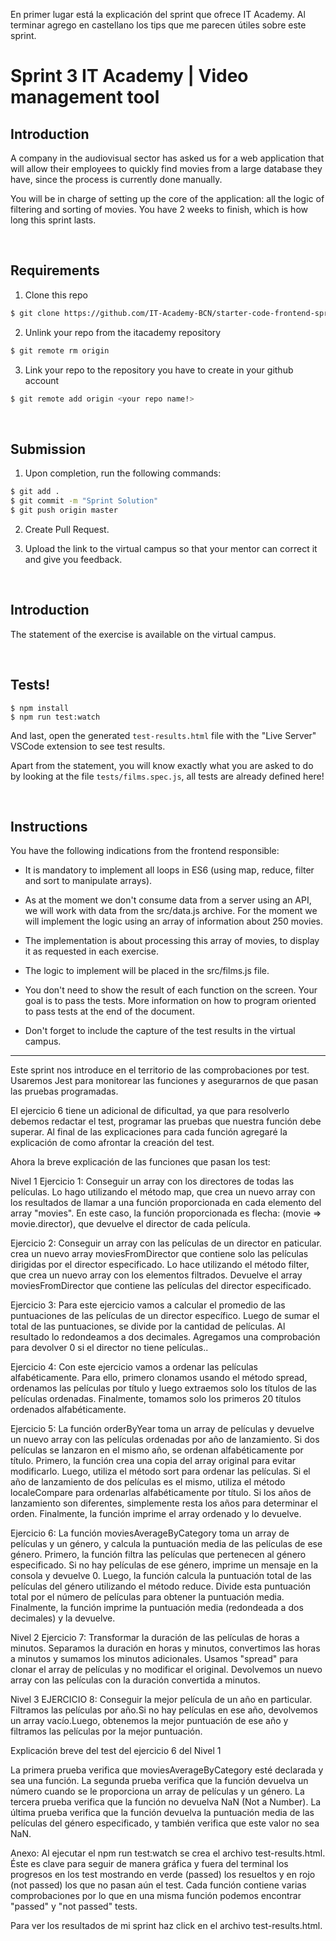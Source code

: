En primer lugar está la explicación del sprint que ofrece IT Academy. 
Al terminar agrego en castellano los tips que me parecen útiles sobre este sprint.

# Sprint 3 IT Academy | Video management tool

## Introduction

A company in the audiovisual sector has asked us for a web application that will allow their employees to quickly find movies from a large database they have, since the process is currently done manually.

You will be in charge of setting up the core of the application: all the logic of filtering and sorting of movies. You have 2 weeks to finish, which is how long this sprint lasts.

<br>

## Requirements


1. Clone this repo
```bash
$ git clone https://github.com/IT-Academy-BCN/starter-code-frontend-sprint-3-movies
```

2. Unlink your repo from the itacademy repository
```bash
$ git remote rm origin
```

3. Link your repo to the repository you have to create in your github account
```bash
$ git remote add origin <your repo name!>
```

<br>

## Submission

1. Upon completion, run the following commands:

```bash
$ git add .
$ git commit -m "Sprint Solution"
$ git push origin master
```

2. Create Pull Request.

3. Upload the link to the virtual campus so that your mentor can correct it and give you feedback.



<br>

## Introduction

The statement of the exercise is available on the virtual campus.

<br>

## Tests!


```shell
$ npm install
$ npm run test:watch
```

And last, open the generated `test-results.html` file with the "Live Server" VSCode extension to see test results.

Apart from the statement, you will know exactly what you are asked to do by looking at the file `tests/films.spec.js`, all tests are already defined here!

<br>

## Instructions

You have the following indications from the frontend responsible:

- It is mandatory to implement all loops in ES6 (using map, reduce, filter and sort to manipulate arrays).

- As at the moment we don't consume data from a server using an API, we will work with data from the src/data.js archive. For the moment we will implement the logic using
an array of information about 250 movies.

- The implementation is about processing this array of movies, to display it as requested in each exercise.

- The logic to implement will be placed in the src/films.js file.

- You don't need to show the result of each function on the screen. Your goal is to pass the tests.  More information on how to program oriented to pass tests at the end of the document.

- Don't forget to include the capture of the test results in the virtual campus.

---------------------------------------------------------------------------------------

Este sprint nos introduce en el territorio de las comprobaciones por test. Usaremos Jest para monitorear las funciones y asegurarnos de que pasan las pruebas programadas. 

El ejercicio 6 tiene un adicional de dificultad, ya que para resolverlo debemos redactar el test, programar las pruebas que nuestra función debe superar. Al final de las explicaciones para cada función agregaré la explicación de como afrontar la creación del test. 

Ahora la breve explicación de las funciones que pasan los test: 

Nivel 1
 Ejercicio 1: Conseguir un array con los directores de todas las películas. Lo hago utilizando el método map, que crea un nuevo array con los resultados de llamar a una función proporcionada en cada elemento del array "movies". En este caso, la función proporcionada es flecha: (movie => movie.director), que devuelve el director de cada película.

 Ejercicio 2: Conseguir un array con las películas de un director en paticular. crea un nuevo array moviesFromDirector que contiene solo las películas dirigidas por el director especificado. Lo hace utilizando el método filter, que crea un nuevo array con los elementos filtrados. Devuelve el array moviesFromDirector que contiene las películas del director especificado.

 Ejercicio 3: Para este ejercicio vamos a calcular el promedio de las puntuaciones de las películas de un director específico. Luego de sumar el total de las puntuaciones, se divide por la cantidad de películas. Al resultado lo redondeamos a dos decimales. Agregamos una comprobación para devolver 0 si el director no tiene películas..

 Ejercicio 4:  Con este ejercicio vamos a ordenar las películas alfabéticamente. Para ello, primero clonamos usando el método spread, ordenamos las películas por título y luego extraemos solo los títulos de las películas ordenadas. Finalmente, tomamos solo los primeros 20 títulos ordenados alfabéticamente. 

 Ejercicio 5: La función orderByYear toma un array de películas y devuelve un nuevo array con las películas ordenadas por año de lanzamiento. Si dos películas se lanzaron en el mismo año, se ordenan alfabéticamente por título. Primero, la función crea una copia del array original para evitar modificarlo. Luego, utiliza el método sort para ordenar las películas. Si el año de lanzamiento de dos películas es el mismo, utiliza el método localeCompare para ordenarlas alfabéticamente por título. Si los años de lanzamiento son diferentes, simplemente resta los años para determinar el orden. Finalmente, la función imprime el array ordenado y lo devuelve.

 Ejercicio 6: La función moviesAverageByCategory toma un array de películas y un género, y calcula la puntuación media de las películas de ese género. Primero, la función filtra las películas que pertenecen al género especificado. Si no hay películas de ese género, imprime un mensaje en la consola y devuelve 0. Luego, la función calcula la puntuación total de las películas del género utilizando el método reduce. Divide esta puntuación total por el número de películas para obtener la puntuación media. Finalmente, la función imprime la puntuación media (redondeada a dos decimales) y la devuelve.

Nivel 2
 Ejercicio 7: Transformar la duración de las películas de horas a minutos. Separamos la duración en horas y minutos, convertimos las horas a minutos y sumamos los minutos adicionales. Usamos "spread" para clonar el array de películas y no modificar el original. Devolvemos un nuevo array con las películas con la duración convertida a minutos.

Nivel 3
 EJERCICIO 8: Conseguir la mejor película de un año en particular.
 Filtramos las películas por año.Si no hay películas en ese año, devolvemos un array vacío.Luego, obtenemos la mejor puntuación de ese año y filtramos las películas por la mejor puntuación.

 Explicación breve del test del ejercicio 6 del Nivel 1

 La primera prueba verifica que moviesAverageByCategory esté declarada y sea una función. La segunda prueba verifica que la función devuelva un número cuando se le proporciona un array de películas y un género. La tercera prueba verifica que la función no devuelva NaN (Not a Number). La última prueba verifica que la función devuelva la puntuación media de las películas del género especificado, y también verifica que este valor no sea NaN.

 Anexo: Al ejecutar el npm run test:watch se crea el archivo test-results.html. Éste es clave para seguir de manera gráfica y fuera del terminal los progresos en los test mostrando en verde (passed) los resueltos y en rojo (not passed) los que no pasan aún el test. Cada función contiene varias comprobaciones por lo que en una misma función podemos encontrar "passed" y "not passed" tests. 

 Para ver los resultados de mi sprint haz click en el archivo test-results.html.